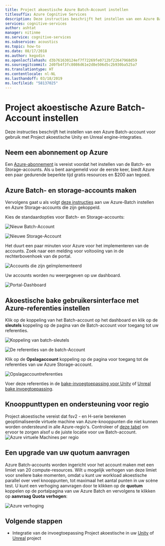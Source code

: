 ```yaml
---
title: Project akoestische Azure Batch-Account instellen
titlesuffix: Azure Cognitive Services
description: Deze instructies beschrijft het instellen van een Azure Batch-account voor gebruik met Project akoestische Unity en Unreal engine-integraties.
services: cognitive-services
author: ashtat
manager: nitinme
ms.service: cognitive-services
ms.subservice: acoustics
ms.topic: how-to
ms.date: 08/17/2018
ms.author: kegodin
ms.openlocfilehash: d3b761630124ef7f72269fe0712bf22647968d59
ms.sourcegitcommit: 2d0fb4f3fc8086d61e2d8e506d5c2b930ba525a7
ms.translationtype: HT
ms.contentlocale: nl-NL
ms.lasthandoff: 03/18/2019
ms.locfileid: "58137025"
---
```

# <a name="project-acoustics-azure-batch-account-setup"></a>Project akoestische Azure Batch-Account instellen
Deze instructies beschrijft het instellen van een Azure Batch-account voor gebruik met Project akoestische Unity en Unreal engine-integraties.

## <a name="get-an-azure-subscription"></a>Neem een abonnement op Azure
Een [Azure-abonnement](https://azure.microsoft.com/free/) is vereist voordat het instellen van de Batch- en Storage-accounts. Als u bent aangemeld voor de eerste keer, biedt Azure een paar gedurende beperkte tijd gratis resources en $200 aan tegoed.

## <a name="create-azure-batch-and-storage-accounts"></a>Azure Batch- en storage-accounts maken
Vervolgens gaat u als volgt [deze instructies](https://docs.microsoft.com/azure/batch/batch-account-create-portal) aan uw Azure-Batch instellen en Azure Storage-accounts die zijn gekoppeld.

Kies de standaardopties voor Batch- en Storage-accounts:
  
  ![Nieuw Batch-Account](media/new-batch-account-create.png)

  ![Nieuwe Storage-Account](media/batch-storage-account-create.png)

Het duurt een paar minuten voor Azure voor het implementeren van de accounts. Zoek naar een melding voor voltooiing van in de rechterbovenhoek van de portal.
  
  ![Accounts die zijn geïmplementeerd](media/batch-accounts-deploy-notification.png)

Uw accounts worden nu weergegeven op uw dashboard.
  
  ![Portal-Dashboard](media/azure-portal-dashboard.png)

## <a name="set-up-acoustics-bake-ui-with-azure-credentials"></a>Akoestische bake gebruikersinterface met Azure-referenties instellen
Klik op de koppeling van het Batch-account op het dashboard en klik op de **sleutels** koppeling op de pagina van de Batch-account voor toegang tot uw referenties.
  
  ![Koppeling van batch-sleutels](media/batch-access-keys.png)

  ![De referenties van de batch-Account](media/batch-keys-info.png)

Klik op de **Opslagaccount** koppeling op de pagina voor toegang tot de referenties van uw Azure Storage-account.
  
  ![Opslagaccountreferenties](media/storage-keys-info.png)

Voer deze referenties in de [bake-invoegtoepassing voor Unity](unity-baking.md) of [Unreal bake invoegtoepassing](unreal-baking.md).

## <a name="node-types-and-region-support"></a>Knooppunttypen en ondersteuning voor regio
Project akoestische vereist dat fsv2 - en H-serie berekenen geoptimaliseerde virtuele machine van Azure-knooppunten die niet kunnen worden ondersteund in alle Azure-regio's. Controleer of [deze tabel](https://azure.microsoft.com/global-infrastructure/services) om ervoor te zorgen alsof u de juiste locatie voor uw Batch-account.
![Azure virtuele Machines per regio](media/azure-regions.png) 

## <a name="upgrading-your-quota"></a>Een upgrade van uw quotum aanvragen
Azure Batch-accounts worden ingericht voor het account maken met een limiet van 20 compute-resources. Wilt u mogelijk verhogen van deze limiet voor snellere bake momenten, omdat u kunt uw workload akoestische parallel over veel knooppunten, tot maximaal het aantal punten in uw scène test. U kunt een verhoging aanvragen door te klikken op de **quotum** koppelen op de portalpagina van uw Azure Batch en vervolgens te klikken op **aanvraag Quota verhogen**:

![Azure verhoging](media/azure-quotas.png)

## <a name="next-steps"></a>Volgende stappen
* Integratie van de invoegtoepassing Project akoestische in uw [Unity](unity-integration.md) of [Unreal](unreal-integration.md) project

